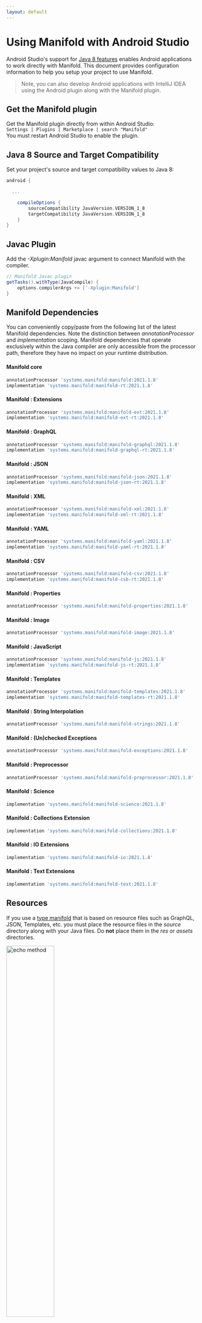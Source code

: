 ```yaml
---
layout: default
---
```


# Using Manifold with Android Studio

Android Studio's support for [Java 8 features](https://developer.android.com/studio/write/java8-support.html) enables
Android applications to work directly with Manifold. This document provides configuration information to help you setup
your project to use Manifold.

>Note, you can also develop Android applications with IntelliJ IDEA using the Android plugin along with the Manifold
>plugin. 

## Get the Manifold plugin
Get the Manifold plugin directly from within Android Studio:
<br>
`Settings | Plugins | Marketplace | search "Manifold"`
<br>
You must restart Android Studio to enable the plugin. 
 
## Java 8 Source and Target Compatibility 
Set your project's source and target compatibility values to Java 8:

```groovy
android {

  ...

    compileOptions {
        sourceCompatibility JavaVersion.VERSION_1_8
        targetCompatibility JavaVersion.VERSION_1_8
    }
}
```

## Javac Plugin
Add the *-Xplugin:Manifold* javac argument to connect Manifold with the compiler.

```groovy
// Manifold Javac plugin
getTasks().withType(JavaCompile) {
    options.compilerArgs += ['-Xplugin:Manifold']
}
```    

## Manifold Dependencies
You can conveniently copy/paste from the following list of the latest Manifold dependencies. Note the distinction
between *annotationProcessor* and *implementation* scoping. Manifold dependencies that operate exclusively within the
Java compiler are only accessible from the processor path, therefore they have no impact on your runtime distribution.

#### Manifold core
```groovy
annotationProcessor 'systems.manifold:manifold:2021.1.8'
implementation 'systems.manifold:manifold-rt:2021.1.8'
```
#### Manifold : Extensions
```groovy
annotationProcessor 'systems.manifold:manifold-ext:2021.1.8'
implementation 'systems.manifold:manifold-ext-rt:2021.1.8'
```
#### Manifold : GraphQL
```groovy
annotationProcessor 'systems.manifold:manifold-graphql:2021.1.8'
implementation 'systems.manifold:manifold-graphql-rt:2021.1.8'
```
#### Manifold : JSON
```groovy
annotationProcessor 'systems.manifold:manifold-json:2021.1.8'
implementation 'systems.manifold:manifold-json-rt:2021.1.8'
```
#### Manifold : XML
```groovy
annotationProcessor 'systems.manifold:manifold-xml:2021.1.8'
implementation 'systems.manifold:manifold-xml-rt:2021.1.8'
```
#### Manifold : YAML
```groovy
annotationProcessor 'systems.manifold:manifold-yaml:2021.1.8'
implementation 'systems.manifold:manifold-yaml-rt:2021.1.8'
```
#### Manifold : CSV
```groovy
annotationProcessor 'systems.manifold:manifold-csv:2021.1.8'
implementation 'systems.manifold:manifold-csb-rt:2021.1.8'
```
#### Manifold : Properties
```groovy
annotationProcessor 'systems.manifold:manifold-properties:2021.1.8'
```
#### Manifold : Image
```groovy
annotationProcessor 'systems.manifold:manifold-image:2021.1.8'
```
#### Manifold : JavaScript
```groovy
annotationProcessor 'systems.manifold:manifold-js:2021.1.8'
implementation 'systems.manifold:manifold-js-rt:2021.1.8'
```
#### Manifold : Templates
```groovy
annotationProcessor 'systems.manifold:manifold-templates:2021.1.8'
implementation 'systems.manifold:manifold-templates-rt:2021.1.8'
```
#### Manifold : String Interpolation
```groovy
annotationProcessor 'systems.manifold:manifold-strings:2021.1.8'
```
#### Manifold : (Un)checked Exceptions
```groovy
annotationProcessor 'systems.manifold:manifold-exceptions:2021.1.8'
```
#### Manifold : Preprocessor
```groovy
annotationProcessor 'systems.manifold:manifold-preprocessor:2021.1.8'
```
#### Manifold : Science
```groovy
implementation 'systems.manifold:manifold-science:2021.1.8'
```
#### Manifold : Collections Extension
```groovy
implementation 'systems.manifold:manifold-collections:2021.1.8'
```
#### Manifold : IO Extensions
```groovy
implementation 'systems.manifold:manifold-io:2021.1.8'
```
#### Manifold : Text Extensions
```groovy
implementation 'systems.manifold:manifold-text:2021.1.8'
```

## Resources

If you use a [type manifold](https://github.com/manifold-systems/manifold/tree/master/manifold-core-parent/manifold#the-big-picture)
that is based on resource files such as GraphQL, JSON, Templates, etc. you must place the resource files in the 
*source* directory along with your Java files.  Do **not** place them in the *res* or *assets* directories.
 
<p><img src="http://manifold.systems/images/android_resources.png" alt="echo method" width="50%" height="50%"/></p> 

